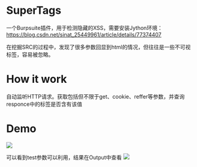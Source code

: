 # SuperTags
一个Burpsuite插件，用于检测隐藏的XSS，需要安装Jython环境：https://blog.csdn.net/sinat_25449961/article/details/77374407

在挖掘SRC的过程中，发现了很多参数回显到html的情况，但往往是一些不可视标签，容易被忽略。

# How it work
自动监听HTTP请求。获取包括但不限于get、cookie、reffer等参数，并查询responce中的标签是否含有该值


# Demo
![](http://static.zybuluo.com/1160307775/k6jqghl8fgk7de1r8s4vw17u/image_1d76pe1bihb110g88k617aqgha9.png)

可以看到test参数可以利用，结果在Output中查看
![](http://static.zybuluo.com/1160307775/5hlk0q563e4rpwv29mujrljq/image_1d76phstmb8d1vqo1l1j1b4m1ba213.png)
